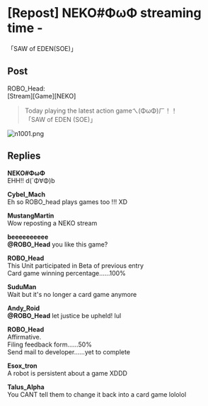 # [Repost] NEKO#ΦωΦ streaming time -
「SAW of EDEN(SOE)」
## Post
ROBO_Head:<br>
[Stream][Game][NEKO]<br>
> Today playing the latest action gameㄟ(ΦωΦ)ㄏ！！<br>
> 「SAW of EDEN (SOE)」

![n1001.png](\attachments\n1001.png)
## Replies
**NEKO#ΦωΦ**<br>
EHH!!  d(`Φ∀Φ)b

**Cybel_Mach**<br>
Eh so ROBO\_head plays games too !!! XD

**MustangMartin**<br>
Wow reposting a NEKO stream

**beeeeeeeeee**<br>
**@ROBO\_Head** you like this game?

**ROBO_Head**<br>
This Unit participated in Beta of previous entry<br>
Card game winning percentage......100%

**SuduMan**<br>
Wait but it's no longer a card game anymore

**Andy_Roid**<br>
**@ROBO\_Head** let justice be upheld! lul

**ROBO_Head**<br>
Affirmative.<br>
Filing feedback form......50%<br>
Send mail to developer......yet to complete

**Esox_tron**<br>
A robot is persistent about a game XDDD

**Talus_Alpha**<br>
You CANT tell them to change it back into a card game  lololol

